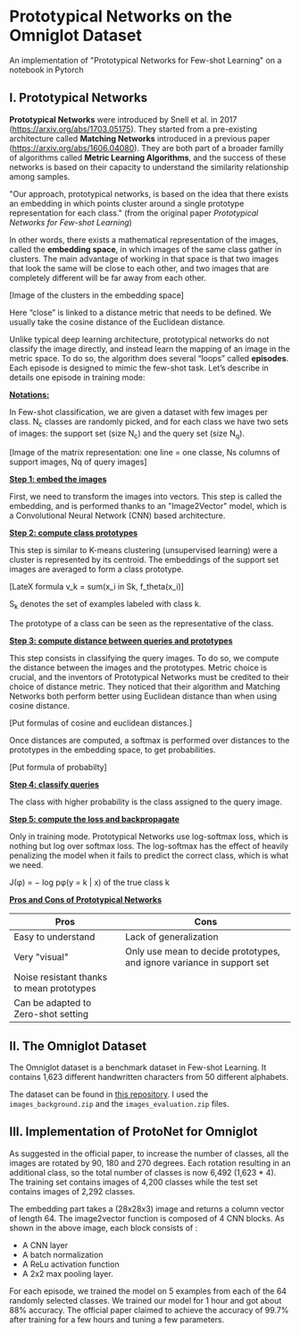 # Prototypical Networks on the Omniglot Dataset
An implementation of "Prototypical Networks for Few-shot Learning" on a notebook in Pytorch

## I. Prototypical Networks

**Prototypical Networks** were introduced by Snell et al. in 2017 (https://arxiv.org/abs/1703.05175). 
They started from a pre-existing architecture called **Matching Networks** introduced in a previous paper (https://arxiv.org/abs/1606.04080).
They are both part of a broader familly of algorithms called **Metric Learning Algorithms**, 
and the success of these networks is based on their capacity to understand the similarity relationship among samples.

"Our approach, prototypical networks, is based on the idea that there exists an embedding in which points cluster around a single prototype 
representation for each class." (from the original paper *Prototypical Networks for Few-shot Learning*) 

In other words, there exists a mathematical representation of the images, called the **embedding space**, 
in which images of the same class gather in clusters. 
The main advantage of working in that space is that two images that look the same will be close to each other, 
and two images that are completely different will be far away from each other. 

[Image of the clusters in the embedding space]

Here “close” is linked to a distance metric that needs to be defined. We usually take the cosine distance of the Euclidean distance.  

Unlike typical deep learning architecture, prototypical networks do not classify the image directly, and instead learn the mapping of an image in the metric space. 
To do so, the algorithm does several “loops” called **episodes**. Each episode is designed to mimic the few-shot task. Let’s describe in details one episode in training mode:

<ins>**Notations:**</ins>

In Few-shot classification, we are given a dataset with few images per class. N<sub>c</sub> classes are randomly picked, and for each class we have two sets of images: the support set (size N<sub>c</sub>) and the query set (size N<sub>q</sub>). 

[Image of the matrix representation: one line = one classe, Ns columns of support images, Nq of query images]

<ins>**Step 1: embed the images**</ins>

First, we need to transform the images into vectors. This step is called the embedding, and is performed thanks to an "Image2Vector" model, which is a Convolutional Neural Network (CNN) based architecture.

<ins>**Step 2: compute class prototypes**</ins>

This step is similar to K-means clustering (unsupervised learning) were a cluster is represented by its centroid. 
The embeddings of the support set images are averaged to form a class prototype.

[LateX formula v_k = sum(x_i in Sk, f_theta(x_i)]

S<sub>k</sub> denotes the set of examples labeled with class k.

The prototype of a class can be seen as the representative of the class. 

<ins>**Step 3: compute distance between queries and prototypes**</ins>

This step consists in classifying the query images. To do so, we compute the distance between the images and the prototypes. Metric choice is crucial, and the inventors of Prototypical Networks must be credited to their choice of distance metric. They noticed that their algorithm and Matching Networks both perform better using Euclidean distance than when using cosine distance. 

[Put formulas of cosine and euclidean distances.]

Once distances are computed, a softmax is performed over distances to the prototypes in the embedding space, to get probabilities. 

[Put formula of probabilty]

<ins>**Step 4: classify queries**</ins>

The class with higher probability is the class assigned to the query image. 

<ins>**Step 5: compute the loss and backpropagate**</ins>

Only in training mode. Prototypical Networks use log-softmax loss, which is nothing but log over softmax loss. The log-softmax has the effect of heavily penalizing the model when it fails to predict the correct class, which is what we need.

J(φ) = − log pφ(y = k | x) of the true class k

<ins>**Pros and Cons of Prototypical Networks**</ins>


| Pros | Cons |
| --- | --- |
| Easy to understand | Lack of generalization |
| Very "visual" | Only use mean to decide prototypes, and ignore variance in support set |
| Noise resistant thanks to mean prototypes ||
| Can be adapted to Zero-shot setting ||

## II. The Omniglot Dataset

The Omniglot dataset is a benchmark dataset in Few-shot Learning. It contains 1,623 different handwritten characters from 50 different alphabets. 

The dataset can be found in [this repository](https://github.com/brendenlake/omniglot/tree/master/python). I used the `images_background.zip` and the `images_evaluation.zip` files.

## III. Implementation of ProtoNet for Omniglot

As suggested in the official paper, to increase the number of classes, all the images are rotated by 90, 180 and 270 degrees. Each rotation resulting in an additional class, so the total number of classes is now 6,492 (1,623 * 4). The training set contains images of 4,200 classes while the test set contains images of 2,292 classes.

The embedding part takes a (28x28x3) image and returns a column vector of length 64. The image2vector function is composed of 4 CNN blocks. As shown in the above image, each block consists of :
- A CNN layer 
- A batch normalization
- A ReLu activation function
- A 2x2 max pooling layer. 


For each episode, we trained the model on 5 examples from each of the 64 randomly selected classes. We trained our model for 1 hour and got about 88% accuracy. The official paper claimed to achieve the accuracy of 99.7% after training for a few hours and tuning a few parameters.
